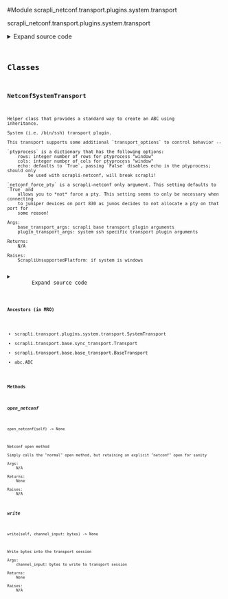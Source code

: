 <link rel="preload stylesheet" as="style" href="https://cdnjs.cloudflare.com/ajax/libs/10up-sanitize.css/11.0.1/sanitize.min.css" integrity="sha256-PK9q560IAAa6WVRRh76LtCaI8pjTJ2z11v0miyNNjrs=" crossorigin>
<link rel="preload stylesheet" as="style" href="https://cdnjs.cloudflare.com/ajax/libs/10up-sanitize.css/11.0.1/typography.min.css" integrity="sha256-7l/o7C8jubJiy74VsKTidCy1yBkRtiUGbVkYBylBqUg=" crossorigin>
<link rel="stylesheet preload" as="style" href="https://cdnjs.cloudflare.com/ajax/libs/highlight.js/10.1.1/styles/github.min.css" crossorigin>
<script defer src="https://cdnjs.cloudflare.com/ajax/libs/highlight.js/10.1.1/highlight.min.js" integrity="sha256-Uv3H6lx7dJmRfRvH8TH6kJD1TSK1aFcwgx+mdg3epi8=" crossorigin></script>
<script>window.addEventListener('DOMContentLoaded', () => hljs.initHighlighting())</script>















#Module scrapli_netconf.transport.plugins.system.transport

scrapli_netconf.transport.plugins.system.transport

<details class="source">
    <summary>
        <span>Expand source code</span>
    </summary>
    <pre>
        <code class="python">
"""scrapli_netconf.transport.plugins.system.transport"""
from io import BytesIO

from scrapli.exceptions import ScrapliConnectionNotOpened
from scrapli.transport.base import BaseTransportArgs
from scrapli.transport.plugins.system.transport import PluginTransportArgs, SystemTransport

# imported from base driver
_ = PluginTransportArgs


class NetconfSystemTransport(SystemTransport):
    def __init__(
        self, base_transport_args: BaseTransportArgs, plugin_transport_args: PluginTransportArgs
    ):
        self.write_chunk_size = 65535
        super().__init__(
            base_transport_args=base_transport_args, plugin_transport_args=plugin_transport_args
        )

    def _build_open_cmd(self) -> None:
        super()._build_open_cmd()

        # JunOS devices do not allocate pty on port 830 on some (all?) platforms, users can cause
        # system transport to *not* force the pty (forcing pty is *default behavior*) by setting the
        # transport arg `netconf_force_pty` to `False`. This defaults to `True` (forcing a pty) as
        # that has been the default behavior for a while and seems to work in almost all cases,
        # additionally without this -- in pytest (only in pytest for some reason?) output seems to
        # come from devices out of order causing all the echo check logic to break... with this pty
        # being forced that seems to never occur. Worth digging into more at some point...
        if self._base_transport_args.transport_options.get("netconf_force_pty", True) is True:
            self.open_cmd.append("-tt")

        self.open_cmd.extend(["-s", "netconf"])
        self.logger.debug(f"final open_cmd: {self.open_cmd}")

    def open_netconf(self) -> None:
        """
        Netconf open method

        Simply calls the "normal" open method, but retaining an explicit "netconf" open for sanity

        Args:
            N/A

        Returns:
            None

        Raises:
            N/A

        """
        self.open()

    def write(self, channel_input: bytes) -> None:
        if not self.session:
            raise ScrapliConnectionNotOpened

        if self.write_chunk_size <= 0:
            self.session.write(channel_input)
        else:
            bytes_to_send_len = len(channel_input)
            bytes_to_send = BytesIO(channel_input)
            bytes_sent = 0

            while bytes_sent < bytes_to_send_len:
                self.session.write(bytes_to_send.read(self.write_chunk_size))
                bytes_sent += self.write_chunk_size
        </code>
    </pre>
</details>




## Classes

### NetconfSystemTransport


```text
Helper class that provides a standard way to create an ABC using
inheritance.

System (i.e. /bin/ssh) transport plugin.

This transport supports some additional `transport_options` to control behavior --

`ptyprocess` is a dictionary that has the following options:
    rows: integer number of rows for ptyprocess "window"
    cols: integer number of cols for ptyprocess "window"
    echo: defaults to `True`, passing `False` disables echo in the ptyprocess; should only
        be used with scrapli-netconf, will break scrapli!

`netconf_force_pty` is a scrapli-netconf only argument. This setting defaults to `True` and
    allows you to *not* force a pty. This setting seems to only be necessary when connecting
    to juniper devices on port 830 as junos decides to not allocate a pty on that port for
    some reason!

Args:
    base_transport_args: scrapli base transport plugin arguments
    plugin_transport_args: system ssh specific transport plugin arguments

Returns:
    N/A

Raises:
    ScrapliUnsupportedPlatform: if system is windows
```

<details class="source">
    <summary>
        <span>Expand source code</span>
    </summary>
    <pre>
        <code class="python">
class NetconfSystemTransport(SystemTransport):
    def __init__(
        self, base_transport_args: BaseTransportArgs, plugin_transport_args: PluginTransportArgs
    ):
        self.write_chunk_size = 65535
        super().__init__(
            base_transport_args=base_transport_args, plugin_transport_args=plugin_transport_args
        )

    def _build_open_cmd(self) -> None:
        super()._build_open_cmd()

        # JunOS devices do not allocate pty on port 830 on some (all?) platforms, users can cause
        # system transport to *not* force the pty (forcing pty is *default behavior*) by setting the
        # transport arg `netconf_force_pty` to `False`. This defaults to `True` (forcing a pty) as
        # that has been the default behavior for a while and seems to work in almost all cases,
        # additionally without this -- in pytest (only in pytest for some reason?) output seems to
        # come from devices out of order causing all the echo check logic to break... with this pty
        # being forced that seems to never occur. Worth digging into more at some point...
        if self._base_transport_args.transport_options.get("netconf_force_pty", True) is True:
            self.open_cmd.append("-tt")

        self.open_cmd.extend(["-s", "netconf"])
        self.logger.debug(f"final open_cmd: {self.open_cmd}")

    def open_netconf(self) -> None:
        """
        Netconf open method

        Simply calls the "normal" open method, but retaining an explicit "netconf" open for sanity

        Args:
            N/A

        Returns:
            None

        Raises:
            N/A

        """
        self.open()

    def write(self, channel_input: bytes) -> None:
        if not self.session:
            raise ScrapliConnectionNotOpened

        if self.write_chunk_size <= 0:
            self.session.write(channel_input)
        else:
            bytes_to_send_len = len(channel_input)
            bytes_to_send = BytesIO(channel_input)
            bytes_sent = 0

            while bytes_sent < bytes_to_send_len:
                self.session.write(bytes_to_send.read(self.write_chunk_size))
                bytes_sent += self.write_chunk_size
        </code>
    </pre>
</details>


#### Ancestors (in MRO)
- scrapli.transport.plugins.system.transport.SystemTransport
- scrapli.transport.base.sync_transport.Transport
- scrapli.transport.base.base_transport.BaseTransport
- abc.ABC
#### Methods

    

##### open_netconf
`open_netconf(self) ‑> None`

```text
Netconf open method

Simply calls the "normal" open method, but retaining an explicit "netconf" open for sanity

Args:
    N/A

Returns:
    None

Raises:
    N/A
```



    

##### write
`write(self, channel_input: bytes) ‑> None`

```text
Write bytes into the transport session

Args:
    channel_input: bytes to write to transport session

Returns:
    None

Raises:
    N/A
```